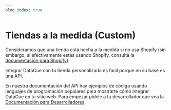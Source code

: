 ```yaml
---
blog_index: true
---
```


# Tiendas a la medida (Custom)

Consideramos que una tienda está hecha a la medida si no usa Shopify (sin embargo, si efectivamente estás usando Shopify, consulta la [documentación para Shopify](/es/shopify/)).

Integrar DataCue con tu tienda personalizada es fácil porque en su base es una API.

En nuestra documentación del API hay ejemplos de código usando lenguajes de programación populares para mostrarte cómo integrar DataCue en tu sitio web. Para empezar pídele a tu desarrollador que vea la [Documentación para Desarrolladores](https://developer.datacue.co/).

